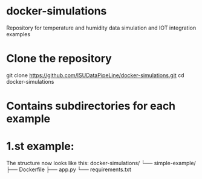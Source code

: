 # docker-simulations
Repository for temperature and humidity data simulation and IOT integration examples
# Clone the repository 
git clone https://github.com/ISUDataPipeLine/docker-simulations.git
cd docker-simulations
# Contains subdirectories for each example
# 1.st example:
The structure now looks like this:
 docker-simulations/
 └── simple-example/
     ├── Dockerfile
     ├── app.py
     └── requirements.txt



